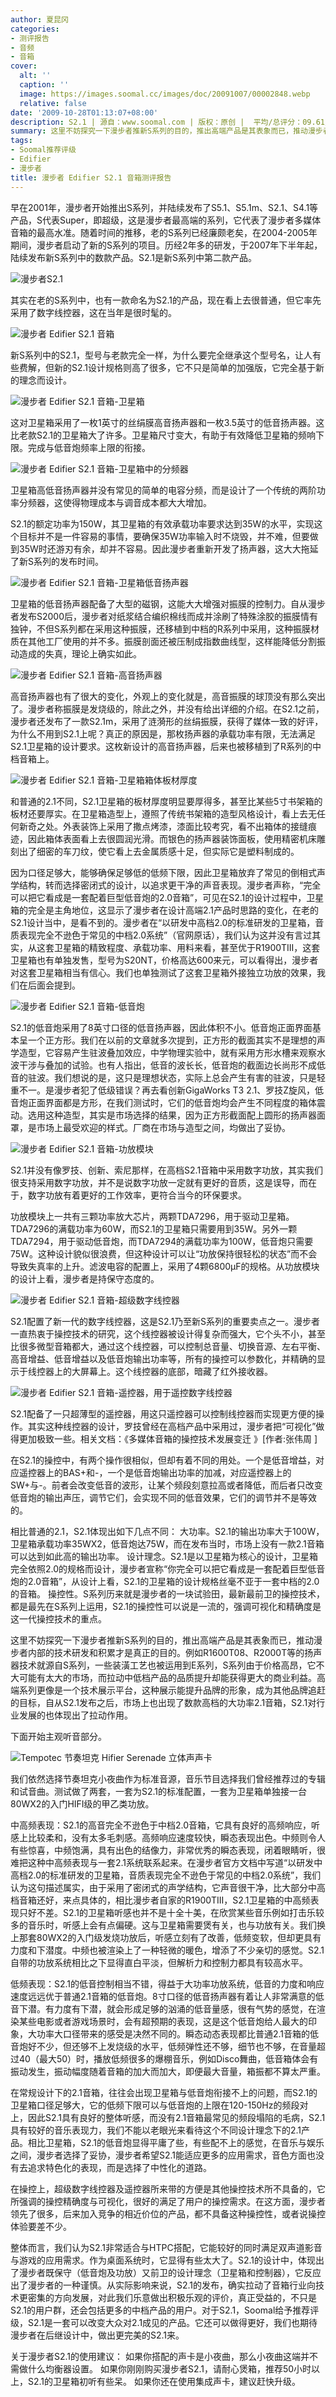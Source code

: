 ```yaml
---
author: 夏昆冈
categories:
- 测评报告
- 音频
- 音箱
cover:
  alt: ''
  caption: ''
  image: https://images.soomal.cc/images/doc/20091007/00002848.webp
  relative: false
date: '2009-10-28T01:13:07+08:00'
description: S2.1 | 源自：www.soomal.com | 版权：原创 |  平均/总评分：09.61/173
summary: 这里不妨探究一下漫步者推新S系列的目的，推出高端产品是其表象而已，推动漫步者内部的技术研发和积累才是真正的目的。例如R1600T08、R2000T等的扬声器技术就源自S系列，一些装潢工艺也被运用到E系列，S系列由于价格高昂，它不大可能有太大的市场，而拉动中低档产品的品质提升却能获得更大的商业利益。高端系列更像是一个技术展示平台，这种展示能提升品牌的形象，成为其他品牌追赶的目标
tags:
- Soomal推荐评级
- Edifier
- 漫步者
title: 漫步者 Edifier S2.1 音箱测评报告
---
```


早在2001年，漫步者开始推出S系列，并陆续发布了S5.1、S5.1m、S2.1、S4.1等产品，S代表Super，即超级，这是漫步者最高端的系列，它代表了漫步者多媒体音箱的最高水准。随着时间的推移，老的S系列已经廉颇老矣，在2004-2005年期间，漫步者启动了新的S系列的项目。历经2年多的研发，于2007年下半年起，陆续发布新S系列中的数款产品。S2.1是新S系列中第二款产品。



![漫步者S2.1](https://images.soomal.cc/images/doc/20090611/00002085.webp)



其实在老的S系列中，也有一款命名为S2.1的产品，现在看上去很普通，但它率先采用了数字线控器，这在当年是很时髦的。



![漫步者 Edifier S2.1 音箱](https://images.soomal.cc/images/doc/20091007/00002849.webp)



新S系列中的S2.1，型号与老款完全一样，为什么要完全继承这个型号名，让人有些费解，但新的S2.1设计规格则高了很多，它不只是简单的加强版，它完全基于新的理念而设计。



![漫步者 Edifier S2.1 音箱-卫星箱](https://images.soomal.cc/images/doc/20091007/00002865.webp)



这对卫星箱采用了一枚1英寸的丝绢膜高音扬声器和一枚3.5英寸的低音扬声器。这比老款S2.1的卫星箱大了许多。卫星箱尺寸变大，有助于有效降低卫星箱的频响下限。完成与低音炮频率上限的衔接。



![漫步者 Edifier S2.1 音箱-卫星箱中的分频器](https://images.soomal.cc/images/doc/20091007/00002873.webp)



卫星箱高低音扬声器并没有常见的简单的电容分频，而是设计了一个传统的两阶功率分频器，这使得物理成本与调音成本都大大增加。



S2.1的额定功率为150W，其卫星箱的有效承载功率要求达到35W的水平，实现这个目标并不是一件容易的事情，要确保35W功率输入时不烧毁，并不难，但要做到35W时还游刃有余，却并不容易。因此漫步者重新开发了扬声器，这大大拖延了新S系列的发布时间。



![漫步者 Edifier S2.1 音箱-卫星箱低音扬声器](https://images.soomal.cc/images/doc/20091007/00002870.webp)



卫星箱的低音扬声器配备了大型的磁钢，这能大大增强对振膜的控制力。自从漫步者发布S2000后，漫步者对纸浆结合编织棉线而成并涂刷了特殊涂胶的振膜情有独钟，不但S系列都在采用这种振膜，还移植到中档的R系列中采用，这种振膜材质在其他工厂使用的并不多。振膜剖面还被压制成指数曲线型，这样能降低分割振动造成的失真，理论上确实如此。



![漫步者 Edifier S2.1 音箱-高音扬声器](https://images.soomal.cc/images/doc/20091007/00002866.webp)



高音扬声器也有了很大的变化，外观上的变化就是，高音振膜的球顶没有那么突出了。漫步者称振膜是发烧级的，除此之外，并没有给出详细的介绍。在S2.1之前，漫步者还发布了一款S2.1m，采用了涟漪形的丝绢振膜，获得了媒体一致的好评，为什么不用到S2.1上呢？真正的原因是，那枚扬声器的承载功率有限，无法满足S2.1卫星箱的设计要求。这枚新设计的高音扬声器，后来也被移植到了R系列的中档音箱上。



![漫步者 Edifier S2.1 音箱-卫星箱箱体板材厚度](https://images.soomal.cc/images/doc/20091007/00002872.webp)



和普通的2.1不同，S2.1卫星箱的板材厚度明显要厚得多，甚至比某些5寸书架箱的板材还要厚实。在卫星箱造型上，遵照了传统书架箱的造型风格设计，看上去无任何新奇之处。外表装饰上采用了撒点烤漆，漆面比较考究，看不出箱体的接缝痕迹，因此箱体表面看上去很圆润光滑。而银色的扬声器装饰面板，使用精密机床雕刻出了细密的车刀纹，使它看上去金属质感十足，但实际它是塑料制成的。



因为口径足够大，能够确保足够低的低频下限，因此卫星箱放弃了常见的倒相式声学结构，转而选择密闭式的设计，以追求更干净的声音表现。漫步者声称，“完全可以把它看成是一套配着巨型低音炮的2.0音箱”，可见在S2.1的设计过程中，卫星箱的完全是主角地位，这显示了漫步者在设计高端2.1产品时思路的变化，在老的S2.1设计当中，是看不到的。漫步者在“以研发中高档2.0的标准研发的卫星箱，音质表现完全不逊色于常见的中档2.0系统”（官网原话），我们认为这并没有言过其实，从这套卫星箱的精致程度、承载功率、用料来看，甚至优于R1900TIII，这套卫星箱也有单独发售，型号为S20NT，价格高达600来元，可以看得出，漫步者对这套卫星箱相当有信心。我们也单独测试了这套卫星箱外接独立功放的效果，我们在后面会提到。



![漫步者 Edifier S2.1 音箱-低音炮](https://images.soomal.cc/images/doc/20091007/00002851.webp)



S2.1的低音炮采用了8英寸口径的低音扬声器，因此体积不小。低音炮正面界面基本呈一个正方形。我们在以前的文章就多次提到，正方形的截面其实不是理想的声学造型，它容易产生驻波叠加效应，中学物理实验中，就有采用方形水槽来观察水波干涉与叠加的试验。也有人指出，低音的波长长，低音炮的截面边长尚形不成低音的驻波。我们想说的是，这只是理想状态，实际上总会产生有害的驻波，只是轻重不一。是漫步者犯了低级错误？再去看创新GigaWorks T3 2.1、罗技Z旋风，低音炮正面界面都是方形，在我们测试时，它们的低音炮均会产生不同程度的箱体震动。选用这种造型，其实是市场选择的结果，因为正方形截面配上圆形的扬声器面罩，是市场上最受欢迎的样式。厂商在市场与造型之间，均做出了妥协。



![漫步者 Edifier S2.1 音箱-功放模块](https://images.soomal.cc/images/doc/20091007/00002859.webp)



S2.1并没有像罗技、创新、索尼那样，在高档S2.1音箱中采用数字功放，其实我们很支持采用数字功放，并不是说数字功放一定就有更好的音质，这是误导，而在于，数字功放有着更好的工作效率，更符合当今的环保要求。



功放模块上一共有三颗功率放大芯片，两颗TDA7296，用于驱动卫星箱。TDA7296的满载功率为60W，而S2.1的卫星箱只需要用到35W。另外一颗TDA7294，用于驱动低音炮，而TDA7294的满载功率为100W，低音炮只需要75W。这种设计貌似很浪费，但这种设计可以让“功放保持很轻松的状态”而不会导致失真率的上升。滤波电容的配置上，采用了4颗6800μF的规格。从功放模块的设计上看，漫步者是持保守态度的。



![漫步者 Edifier S2.1 音箱-超级数字线控器](https://images.soomal.cc/images/doc/20091007/00002874.webp)



S2.1配置了新一代的数字线控器，这是S2.1乃至新S系列的重要卖点之一。漫步者一直热衷于操控技术的研究，这个线控器被设计得复杂而强大，它个头不小，甚至比很多微型音箱都大，通过这个线控器，可以控制总音量、切换音源、左右平衡、高音增益、低音增益以及低音炮输出功率等，所有的操控可以参数化，并精确的显示于线控器上的大屏幕上。这个线控器的底部，暗藏了红外接收器。



![漫步者 Edifier S2.1 音箱-遥控器，用于遥控数字线控器](https://images.soomal.cc/images/doc/20091007/00002877.webp)



S2.1配备了一只超薄型的遥控器，用这只遥控器可以控制线控器而实现更方便的操作。其实这种线控器的设计，罗技曾经在高档产品中采用过，漫步者把“可视化”做得更加极致一些。相关文档：《多媒体音箱的操控技术发展变迁 》[作者:张伟周 ]



在S2.1的操控中，有两个操作很相似，但却有着不同的用处。一个是低音增益，对应遥控器上的BAS+和-，一个是低音炮输出功率的加减，对应遥控器上的SW+与-。前者会改变低音的波形，让某个频段刻意拉高或者降低，而后者只改变低音炮的输出声压，调节它们，会实现不同的低音效果，它们的调节并不是等效的。



相比普通的2.1，S2.1体现出如下几点不同：
大功率。S2.1的输出功率大于100W，卫星箱承载功率35WX2，低音炮达75W，而在发布当时，市场上没有一款2.1音箱可以达到如此高的输出功率。
设计理念。S2.1是以卫星箱为核心的设计，卫星箱完全依照2.0的规格而设计，漫步者宣称“你完全可以把它看成是一套配着巨型低音炮的2.0音箱”，从设计上看，S2.1的卫星箱的设计规格丝毫不亚于一套中档的2.0的音箱。
操控性。S系列历来就是漫步者的一块试验田，最新最前卫的操控技术，都是最先在S系列上运用，S2.1的操控性可以说是一流的，强调可视化和精确度是这一代操控技术的重点。



这里不妨探究一下漫步者推新S系列的目的，推出高端产品是其表象而已，推动漫步者内部的技术研发和积累才是真正的目的。例如R1600T08、R2000T等的扬声器技术就源自S系列，一些装潢工艺也被运用到E系列，S系列由于价格高昂，它不大可能有太大的市场，而拉动中低档产品的品质提升却能获得更大的商业利益。高端系列更像是一个技术展示平台，这种展示能提升品牌的形象，成为其他品牌追赶的目标，自从S2.1发布之后，市场上也出现了数款高档的大功率2.1音箱，S2.1对行业发展的也体现出了拉动作用。



下面开始主观听音部分。



![Tempotec 节奏坦克 Hifier Serenade 立体声声卡](https://images.soomal.cc/images/doc/20090419/00001573.webp)



我们依然选择节奏坦克小夜曲作为标准音源，音乐节目选择我们曾经推荐过的专辑和试音曲。测试做了两套，一套为S2.1的标准配置，一套为卫星箱单独接一台80WX2的入门HIFI级的甲乙类功放。



中高频表现：S2.1的高音完全不逊色于中档2.0音箱，它具有良好的高频响应，听感上比较柔和，没有太多毛刺感。高频响应速度较快，瞬态表现出色。中频则令人有些惊喜，中频饱满，具有出色的结像力，非常优秀的瞬态表现，闭着眼睛听，很难把这种中高频表现与一套2.1系统联系起来。在漫步者官方文档中写道“以研发中高档2.0的标准研发的卫星箱，音质表现完全不逊色于常见的中档2.0系统”，我们认为这句描述属实，由于采用了密闭式的声学结构，它声音很干净，比大部分中高档音箱还好，来点具体的，相比漫步者自家的R1900TIII，S2.1卫星箱的中高频表现只好不差。S2.1的卫星箱听感也并不是十全十美，在欣赏某些音乐例如打击乐较多的音乐时，听感上会有点偏硬。这与卫星箱需要煲有关，也与功放有关。我们换上那套80WX2的入门级发烧功放后，听感立刻有了改善，低频变软，但却更具有力度和下潜度。中频也被渲染上了一种轻微的暖色，增添了不少亲切的感觉。S2.1自带的功放系统相比之下显得直白平淡，但解析力和控制力都具有较高水平。



低频表现：S2.1的低音控制相当不错，得益于大功率功放系统，低音的力度和响应速度远远优于普通2.1音箱的低音炮。8寸口径的低音扬声器有着让人非常满意的低音下潜。有力度有下潜，就会形成足够的汹涌的低音量感，很有气势的感觉，在渲染某些电影或者游戏场景时，会有超预期的表现，这是这个低音炮给人最大的印象，大功率大口径带来的感受是决然不同的。瞬态动态表现都比普通2.1音箱的低音炮好不少，但还够不上发烧级的水平，低频弹性还不够，细节也不够，在音量超过40（最大50）时，播放低频很多的爆棚音乐，例如Disco舞曲，低音箱体会有振动发生，振动幅度随着音箱的加大而加大，即便最大音量，箱振都不算太严重。



在常规设计下的2.1音箱，往往会出现卫星箱与低音炮衔接不上的问题，而S2.1的卫星箱口径足够大，它的低频下限可以与低音炮的上限在120-150Hz的频段对上，因此S2.1具有良好的整体听感，而没有2.1音箱最常见的频段塌陷的毛病，S2.1具有较好的音乐表现力，我们不能以老眼光来看待这个不同设计理念下的2.1产品。相比卫星箱，S2.1的低音炮显得平庸了些，有些配不上的感觉，在音乐与娱乐之间，漫步者选择了妥协，漫步者希望S2.1能适应更多的应用需求，音色方面也没有去追求特色化的表现，而是选择了中性化的道路。



在操控上，超级数字线控器及遥控器所来带的方便是其他操控技术所不具备的，它所强调的操控精确度与可视化，很好的满足了用户的操控需求。在这方面，漫步者领先了很多，后来加入竞争的相近价位的产品，都不具备这种操控性，或者说操控体验要差不少。



整体而言，我们认为S2.1非常适合与HTPC搭配，它能较好的同时满足双声道影音与游戏的应用需求。作为桌面系统时，它显得有些太大了。S2.1的设计中，体现出了漫步者既保守（低音炮及功放）又前卫的设计理念（卫星箱和控制器），它反应出了漫步者的一种谨慎。从实际影响来说，S2.1的发布，确实拉动了音箱行业向技术更密集的方向发展，对此我们乐意做出积极乐观的评价，真正受益的，不只是S2.1的用户群，还会包括更多的中档产品的用户。对于S2.1，Soomal给予推荐评级，S2.1是一套可以改变大众对2.1成见的产品。它还可以做得更好，我们也期待漫步者在后继设计中，做出更完美的S2.1来。



关于漫步者S2.1的使用建议：
如果你搭配的声卡是小夜曲，那么小夜曲这端并不需做什么均衡器设置。
如果你刚刚购买漫步者S2.1，请耐心煲箱，推荐50小时以上，S2.1的卫星箱初听有些呆。
如果你还在使用集成声卡，建议赶快升级。